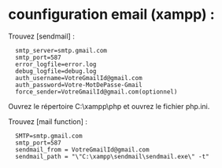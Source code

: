 # counfiguration email (xampp) :

 Trouvez [sendmail] : 
 
      smtp_server=smtp.gmail.com
      smtp_port=587
      error_logfile=error.log
      debug_logfile=debug.log
      auth_username=VotreGmailId@gmail.com
      auth_password=Votre-MotDePasse-Gmail
      force_sender=VotreGmailId@gmail.com(optionnel)
 
 Ouvrez le répertoire C:\xampp\php et ouvrez le fichier php.ini.
 
 Trouvez [mail function] :
 
      SMTP=smtp.gmail.com
      smtp_port=587
      sendmail_from = VotreGmailId@gmail.com
      sendmail_path = "\"C:\xampp\sendmail\sendmail.exe\" -t"


